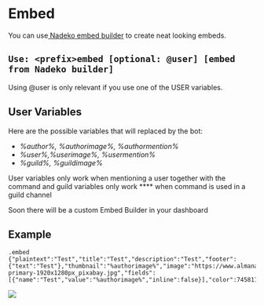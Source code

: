 # Embed

You can use[ Nadeko embed builder](https://embedbuilder.nadekobot.me/) to create neat looking embeds.

## `Use: <prefix>embed [optional: @user] [embed from Nadeko builder]`

 Using @user is only relevant if you use one of the USER variables.

## User Variables

Here are the possible variables that will replaced by the bot:

* _%author%, %authorimage%, %authormention%_
* _%user%,%userimage%, %usermention%_
* _%guild%, %guildimage%_

User variables only work when mentioning a user together with the command and guild variables only work **** when command is used in a guild channel

  
Soon there will be a custom Embed Builder in your dashboard

## Example

```text
.embed {"plaintext":"Test","title":"Test","description":"Test","footer":{"text":"Test"},"thumbnail":"%authorimage%","image":"https://www.almanac.com/sites/default/files/birth_month_flowers-primary-1920x1280px_pixabay.jpg","fields":[{"name":"Test","value":"%authorimage%","inline":false}],"color":7458112}
```

![](https://cdn.discordapp.com/attachments/282295514727448587/358940001846689794/image.png)

